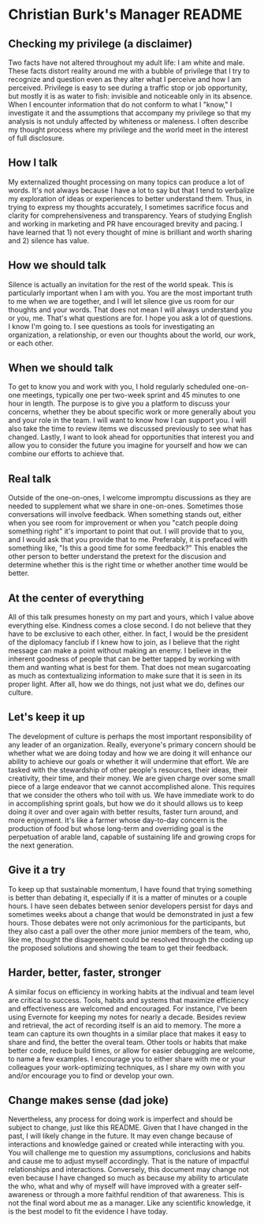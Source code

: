 # Christian Burk's Manager README

## Checking my privilege (a disclaimer)
Two facts have not altered throughout my adult life: I am white and male. These facts distort reality around me with a bubble of privilege that I try to recognize and question even as they alter what I perceive and how I am perceived. Privilege is easy to see during a traffic stop or job opportunity, but mostly it is as water to fish: invisible and noticeable only in its absence. When I encounter information that do not conform to what I "know," I investigate it and the assumptions that accompany my privilege so that my analysis is not unduly affected by whiteness or maleness. I often describe my thought process where my privilege and the world meet in the interest of full disclosure. 

## How I talk
My externalized thought processing on many topics can produce a lot of words. It's not always because I have a lot to say but that I tend to verbalize my exploration of ideas or experiences to better understand them. Thus, in trying to express my thoughts accurately, I sometimes sacrifice focus and clarity for comprehensiveness and transparency. Years of studying English and working in marketing and PR have encouraged brevity and pacing. I have learned that 1) not every thought of mine is brilliant and worth sharing and 2) silence has value. 

## How we should talk
Silence is actually an invitation for the rest of the world speak. This is particularly important when I am with you. You are the most important truth to me when we are together, and I will let silence give us room for our thoughts and your words. That does not mean I will always understand you or you, me. That's what questions are for. I hope you ask a lot of questions. I know I'm going to. I see questions as tools for investigating an organization, a relationship, or even our thoughts about the world, our work, or each other. 

## When we should talk
To get to know you and work with you, I hold regularly scheduled one-on-one meetings, typically one per two-week sprint and 45 minutes to one hour in length. The purpose is to give you a platform to discuss your concerns, whether they be about specific work or more generally about you and your role in the team. I will want to know how I can support you. I will also take the time to review items we discussed previously to see what has changed. Lastly, I want to look ahead for opportunities that interest you and allow you to consider the future you imagine for yourself and how we can combine our efforts to achieve that.

## Real talk
Outside of the one-on-ones, I welcome impromptu discussions as they are needed to supplement what we share in one-on-ones. Sometimes those conversations will involve feedback. When something stands out, either when you see room for improvement or when you "catch people doing something right" it's important to point that out. I will provide that to you, and I would ask that you provide that to me. Preferably, it is prefaced with something like, "Is this a good time for some feedback?" This enables the other person to better understand the pretext for the discusion and determine whether this is the right time or whether another time would be better.

## At the center of everything
All of this talk presumes honesty on my part and yours, which I value above everything else. Kindness comes a close second. I do not believe that they have to be exclusive to each other, either. In fact, I would be the president of the diplomacy fanclub if I knew how to join, as I believe that the right message can make a point without making an enemy. I believe in the inherent goodness of people that can be better tapped by working with them and wanting what is best for them. That does not mean sugarcoating as much as contextualizing information to make sure that it is seen in its proper light. After all, how we do things, not just what we do, defines our culture.

## Let's keep it up
The development of culture is perhaps the most important responsibility of any leader of an organization. Really, everyone's primary concern should be whether what we are doing today and how we are doing it will enhance our ability to achieve our goals or whether it will undermine that effort. We are tasked with the stewardship of other people's resources, their ideas, their creativity, their time, and their money. We are given charge over some small piece of a large endeavor that we cannot accomplished alone. This requires that we consider the others who toil with us. We have immediate work to do in accomplishing sprint goals, but how we do it should allows us to keep doing it over and over again with better results, faster turn around, and more enjoyment. It's like a farmer whose day-to-day concern is the production of food but whose long-term and overriding goal is the perpetuation of arable land, capable of sustaining life and growing crops for the next generation.

## Give it a try
To keep up that sustainable momentum, I have found that trying something is better than debating it, especially if it is a matter of minutes or a couple hours. I have seen debates between senior developers persist for days and sometimes weeks about a change that would be demonstrated in just a few hours. Those debates were not only acrimonious for the participants, but they also cast a pall over the other more junior members of the team, who, like me, thought the disagreement could be resolved through the coding up the proposed solutions and showing the team to get their feedback.

## Harder, better, faster, stronger
A similar focus on efficiency in working habits at the indivual and team level are critical to success. Tools, habits and systems that maximize efficiency and effectiveness are welcomed and encouraged. For instance, I've been using Evernote for keeping my notes for nearly a decade.  Besides review and retrieval, the act of recording itself is an aid to memory. The more a team can capture its own thoughts in a similar place that makes it easy to share and find, the better the overal team. Other tools or habits that make better code, reduce build times, or allow for easier debugging are welcome, to name a few examples. I encourage you to either share with me or your colleagues your work-optimizing techniques, as I share my own with you and/or encourage you to find or develop your own. 

## Change makes sense (dad joke)
Nevertheless, any process for doing work is imperfect and should be subject to change, just like this README. Given that I have changed in the past, I will likely change in the future. It may even change because of interactions and knowledge gained or created while interacting with you. You will challenge me to question my assumptions, conclusions and habits and cause me to adjust myself accordingly. That is the nature of impactful relationships and interactions. Conversely, this document may change not even because I have changed so much as because my ability to articulate the who, what and why of myself will have improved with a greater self-awareness or through a more faithful rendition of that awareness. This is not the final word about me as a manager. Like any scientific knowledge, it is the best model to fit the evidence I have today.

